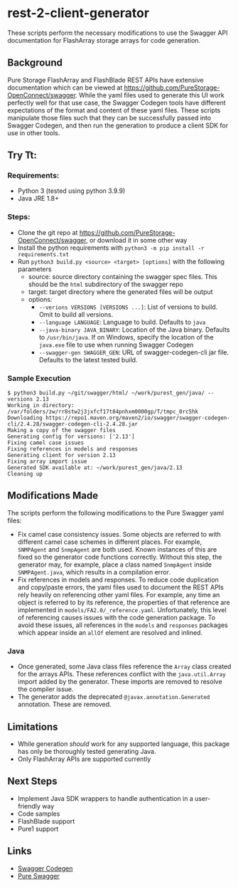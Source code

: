 # rest-2-client-generator

These scripts perform the necessary modifications to use the Swagger API documentation for FlashArray storage
arrays for code generation. 

## Background
Pure Storage FlashArray and FlashBlade REST APIs have extensive documentation which can be viewed at
https://github.com/PureStorage-OpenConnect/swagger. While the yaml files used to generate this UI work perfectly
well for that use case, the Swagger Codegen tools have different expectations of the format and content
of these yaml files. These scripts manipulate those files such that they can be successfully passed into Swagger
Codegen, and then run the generation to produce a client SDK for use in other tools.

## Try Tt:
### Requirements:
* Python 3 (tested using python 3.9.9)
* Java JRE 1.8+

### Steps:
* Clone the git repo at https://github.com/PureStorage-OpenConnect/swagger, or download it in some other way
* Install the python requirements with `python3 -m pip install -r requirements.txt`
* Run `python3 build.py <source> <target> [options]` with the following parameters
  * source: source directory containing the swagger spec files. This should be the `html` subdirectory of the swagger repo
  * target: target directory where the generated files will be output
  * options:
    * `--verions VERSIONS [VERSIONS ...]`: List of versions to build. Omit to build all versions.
    * `--language LANGUAGE`: Language to build. Defaults to `java`
    * `--java-binary JAVA_BINARY`: Location of the Java binary. Defaults to `/usr/bin/java`. If on Windows, specify the 
location of the `java.exe` file to use when running Swagger Codegen
    * `--swagger-gen SWAGGER_GEN`: URL of swagger-codegen-cli jar file. Defaults to the latest tested build.

### Sample Execution
```
$ python3 build.py ~/git/swagger/html/ ~/work/purest_gen/java/ --versions 2.13
Working in directory: /var/folders/zw/rr8stw2j3jxfcf17t84pnhxm0000gp/T/tmpc_0rc5hk
Downloading https://repo1.maven.org/maven2/io/swagger/swagger-codegen-cli/2.4.28/swagger-codegen-cli-2.4.28.jar
Making a copy of the swagger files
Generating config for versions: ['2.13']
Fixing camel case issues
Fixing references in models and responses
Generating client for version 2.13
Fixing array import issue
Generated SDK available at: ~/work/purest_gen/java/2.13
Cleaning up
```

## Modifications Made
The scripts perform the following modifications to the Pure Swagger yaml files:
* Fix camel case consistency issues. Some objects are referred to with different camel case schemes in different places.
For example, `SNMPAgent` and `SnmpAgent` are both used. Known instances of this are fixed so the generator code 
functions correctly. Without this step, the generator may, for example, place a class named `SnmpAgent` inside
`SNMPAgent.java`, which results in a compilation error.
* Fix references in models and responses. To reduce code duplication and copy/paste errors, the yaml files used
to document the REST APIs rely heavily on referencing other yaml files. For example, any time an object is referred
to by its reference, the properties of that reference are implemented in `models/FA2.0/_reference.yaml`. Unfortunately,
this level of referencing causes issues with the code generation package. To avoid these issues, all references in
the `models` and `responses` packages which appear inside an `allOf` element are resolved and inlined.

### Java
* Once generated, some Java class files reference the `Array` class created for the arrays APIs. These references
conflict with the `java.util.Array` import added by the generator. These imports are removed to resolve the compiler
issue.
* The generator adds the deprecated `@javax.annotation.Generated` annotation. These are removed.

## Limitations
* While generation *should* work for any supported language, this package has only be thoroughly tested generating Java.
* Only FlashArray APIs are supported currently

## Next Steps
* Implement Java SDK wrappers to handle authentication in a user-friendly way
* Code samples
* FlashBlade support
* Pure1 support

## Links
* [Swagger Codegen](https://github.com/swagger-api/swagger-codegen)
* [Pure Swagger](https://github.com/PureStorage-OpenConnect/swagger)
